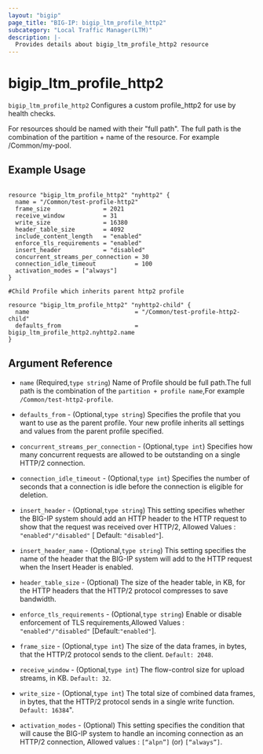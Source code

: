 ```yaml
---
layout: "bigip"
page_title: "BIG-IP: bigip_ltm_profile_http2"
subcategory: "Local Traffic Manager(LTM)"
description: |-
  Provides details about bigip_ltm_profile_http2 resource
---
```


# bigip\_ltm\_profile_http2

`bigip_ltm_profile_http2` Configures a custom profile_http2 for use by health checks.

For resources should be named with their "full path". The full path is the combination of the partition + name of the resource. For example /Common/my-pool.

## Example Usage

```hcl

resource "bigip_ltm_profile_http2" "nyhttp2" {
  name = "/Common/test-profile-http2"
  frame_size               = 2021
  receive_window           = 31
  write_size               = 16380
  header_table_size        = 4092
  include_content_length   = "enabled"
  enforce_tls_requirements = "enabled"
  insert_header            = "disabled"
  concurrent_streams_per_connection = 30
  connection_idle_timeout           = 100
  activation_modes = ["always"]
}

#Child Profile which inherits parent http2 profile

resource "bigip_ltm_profile_http2" "nyhttp2-child" {
  name                              = "/Common/test-profile-http2-child"
  defaults_from                     = bigip_ltm_profile_http2.nyhttp2.name
}

```      

## Argument Reference

* `name` (Required,`type string`) Name of Profile should be full path.The full path is the combination of the `partition + profile name`,For example `/Common/test-http2-profile`.

* `defaults_from` - (Optional,`type string`) Specifies the profile that you want to use as the parent profile. Your new profile inherits all settings and values from the parent profile specified.

* `concurrent_streams_per_connection` - (Optional,`type int`) Specifies how many concurrent requests are allowed to be outstanding on a single HTTP/2 connection.

* `connection_idle_timeout` - (Optional,`type int`) Specifies the number of seconds that a connection is idle before the connection is eligible for deletion.

* `insert_header` - (Optional,`type string`) This setting specifies whether the BIG-IP system should add an HTTP header to the HTTP request to show that the request was received over HTTP/2, Allowed Values : `"enabled"/"disabled"` [ Default: `"disabled"`].

* `insert_header_name` - (Optional,`type string`) This setting specifies the name of the header that the BIG-IP system will add to the HTTP request when the Insert Header is enabled.

* `header_table_size` - (Optional) The size of the header table, in KB, for the HTTP headers that the HTTP/2 protocol compresses to save bandwidth.

* `enforce_tls_requirements` - (Optional,`type string`) Enable or disable enforcement of TLS requirements,Allowed Values : `"enabled"/"disabled"` [Default:`"enabled"`].

* `frame_size` - (Optional,`type int`) The size of the data frames, in bytes, that the HTTP/2 protocol sends to the client. `Default: 2048`.

* `receive_window` - (Optional,`type int`) The flow-control size for upload streams, in KB. `Default: 32`.

* `write_size` - (Optional,`type int`) The total size of combined data frames, in bytes, that the HTTP/2 protocol sends in a single write function. `Default: 16384`".

* `activation_modes` - (Optional) This setting specifies the condition that will cause the BIG-IP system to handle an incoming connection as an HTTP/2 connection, Allowed values : `[“alpn”]` (or) `[“always”]`.
